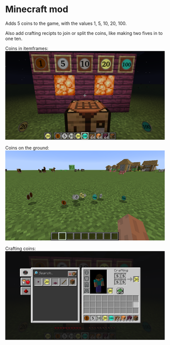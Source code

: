 # Minecraft mod

Adds 5 coins to the game, with the values 1, 5, 10, 20, 100.

Also add crafting recipts to join or split the coins, like making two fives in to one ten.

Coins in itemframes:
![Coins in frames](screenshoots/framed_coins.png)

Coins on the ground:
![Coins on the ground](screenshoots/ground_coins.png)

Crafting coins:
![Crafting coins](screenshoots/crafting_coins.png)